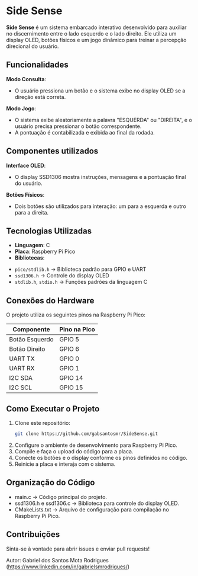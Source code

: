 # Side Sense

**Side Sense** é um sistema embarcado interativo desenvolvido para auxiliar no discernimento entre o lado esquerdo e o lado direito. Ele utiliza um display OLED, botões físicos e um jogo dinâmico para treinar a percepção direcional do usuário.

## Funcionalidades

**Modo Consulta**:  
- O usuário pressiona um botão e o sistema exibe no display OLED se a direção está correta.  

**Modo Jogo**:  
- O sistema exibe aleatoriamente a palavra "ESQUERDA" ou "DIREITA", e o usuário precisa pressionar o botão correspondente.  
- A pontuação é contabilizada e exibida ao final da rodada.

## Componentes utilizados

**Interface OLED**:  
- O display SSD1306 mostra instruções, mensagens e a pontuação final do usuário.  

**Botões Físicos**:  
- Dois botões são utilizados para interação: um para a esquerda e outro para a direita.  


## Tecnologias Utilizadas

* **Linguagem**: C  
* **Placa**: Raspberry Pi Pico  
* **Bibliotecas**:  
- `pico/stdlib.h` → Biblioteca padrão para GPIO e UART  
- `ssd1306.h` → Controle do display OLED  
- `stdlib.h`, `stdio.h` → Funções padrões da linguagem C  


## Conexões do Hardware

O projeto utiliza os seguintes pinos na Raspberry Pi Pico:

| Componente     | Pino na Pico |
|---------------|-------------|
| Botão Esquerdo | GPIO 5      |
| Botão Direito  | GPIO 6      |
| UART TX       | GPIO 0      |
| UART RX       | GPIO 1      |
| I2C SDA       | GPIO 14     |
| I2C SCL       | GPIO 15     |


## Como Executar o Projeto

1. Clone este repositório:
   ```bash
   git clone https://github.com/gabsantosmr/SideSense.git
2. Configure o ambiente de desenvolvimento para Raspberry Pi Pico.
3. Compile e faça o upload do código para a placa.
4. Conecte os botões e o display conforme os pinos definidos no código.
5. Reinicie a placa e interaja com o sistema.


## Organização do Código
- main.c → Código principal do projeto.
- ssd1306.h e ssd1306.c → Biblioteca para controle do display OLED.
- CMakeLists.txt → Arquivo de configuração para compilação no Raspberry Pi Pico.


## Contribuições
Sinta-se à vontade para abrir issues e enviar pull requests!

Autor: Gabriel dos Santos Mota Rodrigues
(https://www.linkedin.com/in/gabrielsmrodrigues/)
